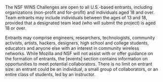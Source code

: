 The NSF WINS Challenges are open to all U.S.-based entrants, including organizations (non-profit and for-profit) and individuals aged 18 and over. Team entrants may include individuals between the ages of 13 and 18, provided that a designated team lead (who will submit the project) is aged 18 or over.  

Entrants may comprise engineers, researchers, technologists, community activists, artists, hackers, designers, high school and college students, educators and anyone else with an interest in community wireless networks. While Mozilla and NSF will not assist with or offer guidance on the formation of entrants, the [events] section contains information on opportunities to meet potential collaborators. There is no limit on entrant size: an entrant could be an individual, a small group of collaborators, or an entire class of students, led by an instructor.
